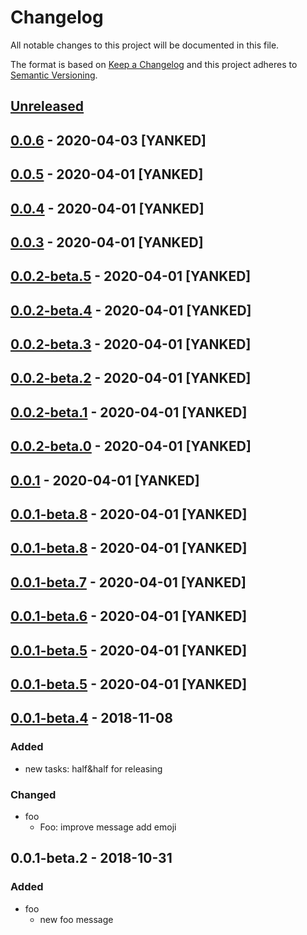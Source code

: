 # Changelog
All notable changes to this project will be documented in this file.

The format is based on [Keep a Changelog](http://keepachangelog.com/en/1.0.0/)
and this project adheres to [Semantic Versioning](http://semver.org/spec/v2.0.0.html).

## [Unreleased]

## [0.0.6] - 2020-04-03 [YANKED]

## [0.0.5] - 2020-04-01 [YANKED]

## [0.0.4] - 2020-04-01 [YANKED]

## [0.0.3] - 2020-04-01 [YANKED]

## [0.0.2-beta.5] - 2020-04-01 [YANKED]

## [0.0.2-beta.4] - 2020-04-01 [YANKED]

## [0.0.2-beta.3] - 2020-04-01 [YANKED]

## [0.0.2-beta.2] - 2020-04-01 [YANKED]

## [0.0.2-beta.1] - 2020-04-01 [YANKED]

## [0.0.2-beta.0] - 2020-04-01 [YANKED]

## [0.0.1] - 2020-04-01 [YANKED]

## [0.0.1-beta.8] - 2020-04-01 [YANKED]

## [0.0.1-beta.8] - 2020-04-01 [YANKED]

## [0.0.1-beta.7] - 2020-04-01 [YANKED]

## [0.0.1-beta.6] - 2020-04-01 [YANKED]

## [0.0.1-beta.5] - 2020-04-01 [YANKED]

## [0.0.1-beta.5] - 2020-04-01 [YANKED]

## [0.0.1-beta.4] - 2018-11-08
### Added
- new tasks: half&half for releasing

### Changed
- foo
  - Foo: improve message add emoji

## 0.0.1-beta.2 - 2018-10-31
### Added
- foo
  - new foo message

[unreleased]: https://github.com/:dewen/lerna-travis-demo/compare/v0.0.6...HEAD
[0.0.6]: https://github.com/:dewen/lerna-travis-demo/compare/v0.0.5...v0.0.6
[0.0.5]: https://github.com/:dewen/lerna-travis-demo/compare/v0.0.4...v0.0.5
[0.0.4]: https://github.com/:dewen/lerna-travis-demo/compare/v0.0.3...v0.0.4
[0.0.3]: https://github.com/:dewen/lerna-travis-demo/compare/v0.0.2-beta.5...v0.0.3
[0.0.2-beta.5]: https://github.com/:dewen/lerna-travis-demo/compare/v0.0.2-beta.4...v0.0.2-beta.5
[0.0.2-beta.4]: https://github.com/:dewen/lerna-travis-demo/compare/v0.0.2-beta.3...v0.0.2-beta.4
[0.0.2-beta.3]: https://github.com/:dewen/lerna-travis-demo/compare/v0.0.2-beta.2...v0.0.2-beta.3
[0.0.2-beta.2]: https://github.com/:dewen/lerna-travis-demo/compare/v0.0.2-beta.1...v0.0.2-beta.2
[0.0.2-beta.1]: https://github.com/:dewen/lerna-travis-demo/compare/v0.0.2-beta.0...v0.0.2-beta.1
[0.0.2-beta.0]: https://github.com/:dewen/lerna-travis-demo/compare/v0.0.1...v0.0.2-beta.0
[0.0.1]: https://github.com/:dewen/lerna-travis-demo/compare/v0.0.1-beta.8...v0.0.1
[0.0.1-beta.8]: https://github.com/:dewen/lerna-travis-demo/compare/v0.0.1-beta.8...v0.0.1-beta.8
[0.0.1-beta.8]: https://github.com/:dewen/lerna-travis-demo/compare/v0.0.1-beta.7...v0.0.1-beta.8
[0.0.1-beta.7]: https://github.com/:dewen/lerna-travis-demo/compare/v0.0.1-beta.6...v0.0.1-beta.7
[0.0.1-beta.6]: https://github.com/:dewen/lerna-travis-demo/compare/v0.0.1-beta.5...v0.0.1-beta.6
[0.0.1-beta.5]: https://github.com/:dewen/lerna-travis-demo/compare/v0.0.1-beta.5...v0.0.1-beta.5
[0.0.1-beta.5]: https://github.com/geut/lerna-travis-demo/compare/v0.0.1-beta.4...v0.0.1-beta.5
[0.0.1-beta.4]: https://github.com/geut/lerna-travis-demo/compare/v0.0.1-beta.2...v0.0.1-beta.4
